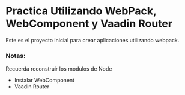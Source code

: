 # Practica Utilizando WebPack, WebComponent y Vaadin Router

Este es el proyecto inicial para crear aplicaciones utilizando webpack.

### Notas:
Recuerda reconstruir los modulos de Node


- Instalar WebComponent
- Vaadin Router





